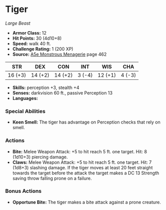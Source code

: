 # Tiger

*Large* *Beast*

- **Armor Class:** 12
- **Hit Points:** 30 (4d10+8)
- **Speed:** walk 40 ft.
- **Challenge Rating:** 1 (200 XP)
- **Source:** [A5e Monstrous Menagerie](https://enpublishingrpg.com/products/level-up-monstrous-menagerie-a5e) page 462

| STR | DEX | CON | INT | WIS | CHA |
| --- | --- | --- | --- | --- | --- |
| 16 (+3) | 14 (+2) | 14 (+2) | 3 (-4) | 12 (+1) | 4 (-3) |

- **Skills:** perception +3, stealth +4
- **Senses:** darkvision 60 ft., passive Perception 13
- **Languages:** 
### Special Abilities
- **Keen Smell:** The tiger has advantage on Perception checks that rely on smell.
### Actions
- **Bite:** Melee Weapon Attack: +5 to hit  reach 5 ft.  one target. Hit: 8 (1d10+3) piercing damage.
- **Claws:** Melee Weapon Attack: +5 to hit  reach 5 ft.  one target. Hit: 7 (1d8+3) slashing damage. If the tiger moves at least 20 feet straight towards the target before the attack  the target makes a DC 13 Strength saving throw  falling prone on a failure.
### Bonus Actions
- **Opportune Bite:** The tiger makes a bite attack against a prone creature.



